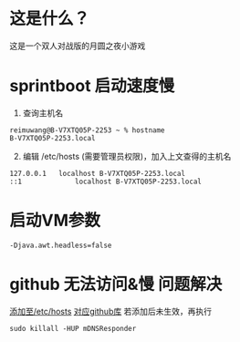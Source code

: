 # 这是什么？
这是一个双人对战版的月圆之夜小游戏

# sprintboot 启动速度慢
1. 查询主机名
```shell
reimuwang@B-V7XTQ05P-2253 ~ % hostname
B-V7XTQ05P-2253.local
```
2. 编辑 /etc/hosts (需要管理员权限)，加入上文查得的主机名
```
127.0.0.1	localhost B-V7XTQ05P-2253.local
::1             localhost B-V7XTQ05P-2253.local
```

# 启动VM参数
```
-Djava.awt.headless=false
```

# github 无法访问&慢 问题解决
[添加至/etc/hosts](https://raw.fastgit.org/521xueweihan/GitHub520/main/hosts)
[对应github库](https://github.com/521xueweihan/GitHub520)
若添加后未生效，再执行
```shell
sudo killall -HUP mDNSResponder
```